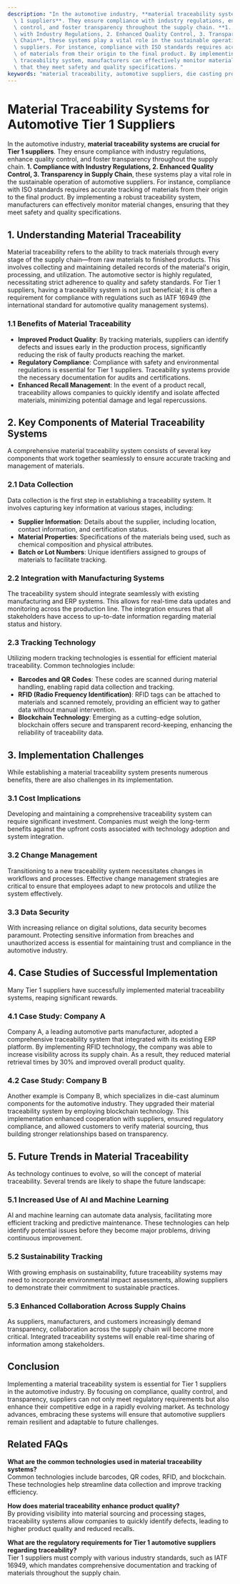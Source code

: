 ```yaml
---
description: "In the automotive industry, **material traceability systems are crucial for Tier\
  \ 1 suppliers**. They ensure compliance with industry regulations, enhance quality\
  \ control, and foster transparency throughout the supply chain. **1. Compliance\
  \ with Industry Regulations, 2. Enhanced Quality Control, 3. Transparency in Supply\
  \ Chain**, these systems play a vital role in the sustainable operation of automotive\
  \ suppliers. For instance, compliance with ISO standards requires accurate tracking\
  \ of materials from their origin to the final product. By implementing a robust\
  \ traceability system, manufacturers can effectively monitor material changes, ensuring\
  \ that they meet safety and quality specifications. "
keywords: "material traceability, automotive suppliers, die casting process, die-cast aluminum"
---
```

# Material Traceability Systems for Automotive Tier 1 Suppliers

In the automotive industry, **material traceability systems are crucial for Tier 1 suppliers**. They ensure compliance with industry regulations, enhance quality control, and foster transparency throughout the supply chain. **1. Compliance with Industry Regulations, 2. Enhanced Quality Control, 3. Transparency in Supply Chain**, these systems play a vital role in the sustainable operation of automotive suppliers. For instance, compliance with ISO standards requires accurate tracking of materials from their origin to the final product. By implementing a robust traceability system, manufacturers can effectively monitor material changes, ensuring that they meet safety and quality specifications. 

## **1. Understanding Material Traceability**

Material traceability refers to the ability to track materials through every stage of the supply chain—from raw materials to finished products. This involves collecting and maintaining detailed records of the material's origin, processing, and utilization. The automotive sector is highly regulated, necessitating strict adherence to quality and safety standards. For Tier 1 suppliers, having a traceability system is not just beneficial; it is often a requirement for compliance with regulations such as IATF 16949 (the international standard for automotive quality management systems).

### **1.1 Benefits of Material Traceability**

- **Improved Product Quality**: By tracking materials, suppliers can identify defects and issues early in the production process, significantly reducing the risk of faulty products reaching the market.
- **Regulatory Compliance**: Compliance with safety and environmental regulations is essential for Tier 1 suppliers. Traceability systems provide the necessary documentation for audits and certifications.
- **Enhanced Recall Management**: In the event of a product recall, traceability allows companies to quickly identify and isolate affected materials, minimizing potential damage and legal repercussions.

## **2. Key Components of Material Traceability Systems**

A comprehensive material traceability system consists of several key components that work together seamlessly to ensure accurate tracking and management of materials.

### **2.1 Data Collection**

Data collection is the first step in establishing a traceability system. It involves capturing key information at various stages, including:

- **Supplier Information**: Details about the supplier, including location, contact information, and certification status.
- **Material Properties**: Specifications of the materials being used, such as chemical composition and physical attributes.
- **Batch or Lot Numbers**: Unique identifiers assigned to groups of materials to facilitate tracking.

### **2.2 Integration with Manufacturing Systems**

The traceability system should integrate seamlessly with existing manufacturing and ERP systems. This allows for real-time data updates and monitoring across the production line. The integration ensures that all stakeholders have access to up-to-date information regarding material status and history.

### **2.3 Tracking Technology**

Utilizing modern tracking technologies is essential for efficient material traceability. Common technologies include:

- **Barcodes and QR Codes**: These codes are scanned during material handling, enabling rapid data collection and tracking.
- **RFID (Radio Frequency Identification)**: RFID tags can be attached to materials and scanned remotely, providing an efficient way to gather data without manual intervention.
- **Blockchain Technology**: Emerging as a cutting-edge solution, blockchain offers secure and transparent record-keeping, enhancing the reliability of traceability data.

## **3. Implementation Challenges**

While establishing a material traceability system presents numerous benefits, there are also challenges in its implementation. 

### **3.1 Cost Implications**

Developing and maintaining a comprehensive traceability system can require significant investment. Companies must weigh the long-term benefits against the upfront costs associated with technology adoption and system integration.

### **3.2 Change Management**

Transitioning to a new traceability system necessitates changes in workflows and processes. Effective change management strategies are critical to ensure that employees adapt to new protocols and utilize the system effectively.

### **3.3 Data Security**

With increasing reliance on digital solutions, data security becomes paramount. Protecting sensitive information from breaches and unauthorized access is essential for maintaining trust and compliance in the automotive industry.

## **4. Case Studies of Successful Implementation**

Many Tier 1 suppliers have successfully implemented material traceability systems, reaping significant rewards.

### **4.1 Case Study: Company A**

Company A, a leading automotive parts manufacturer, adopted a comprehensive traceability system that integrated with its existing ERP platform. By implementing RFID technology, the company was able to increase visibility across its supply chain. As a result, they reduced material retrieval times by 30% and improved overall product quality.

### **4.2 Case Study: Company B**

Another example is Company B, which specializes in die-cast aluminum components for the automotive industry. They upgraded their material traceability system by employing blockchain technology. This implementation enhanced cooperation with suppliers, ensured regulatory compliance, and allowed customers to verify material sourcing, thus building stronger relationships based on transparency.

## **5. Future Trends in Material Traceability**

As technology continues to evolve, so will the concept of material traceability. Several trends are likely to shape the future landscape:

### **5.1 Increased Use of AI and Machine Learning**

AI and machine learning can automate data analysis, facilitating more efficient tracking and predictive maintenance. These technologies can help identify potential issues before they become major problems, driving continuous improvement.

### **5.2 Sustainability Tracking**

With growing emphasis on sustainability, future traceability systems may need to incorporate environmental impact assessments, allowing suppliers to demonstrate their commitment to sustainable practices.

### **5.3 Enhanced Collaboration Across Supply Chains**

As suppliers, manufacturers, and customers increasingly demand transparency, collaboration across the supply chain will become more critical. Integrated traceability systems will enable real-time sharing of information among stakeholders.

## **Conclusion**

Implementing a material traceability system is essential for Tier 1 suppliers in the automotive industry. By focusing on compliance, quality control, and transparency, suppliers can not only meet regulatory requirements but also enhance their competitive edge in a rapidly evolving market. As technology advances, embracing these systems will ensure that automotive suppliers remain resilient and adaptable to future challenges.

## Related FAQs

**What are the common technologies used in material traceability systems?**  
Common technologies include barcodes, QR codes, RFID, and blockchain. These technologies help streamline data collection and improve tracking efficiency.

**How does material traceability enhance product quality?**  
By providing visibility into material sourcing and processing stages, traceability systems allow companies to quickly identify defects, leading to higher product quality and reduced recalls.

**What are the regulatory requirements for Tier 1 automotive suppliers regarding traceability?**  
Tier 1 suppliers must comply with various industry standards, such as IATF 16949, which mandates comprehensive documentation and tracking of materials throughout the supply chain.
